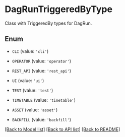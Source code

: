 # DagRunTriggeredByType

Class with TriggeredBy types for DagRun.

## Enum

* `CLI` (value: `'cli'`)

* `OPERATOR` (value: `'operator'`)

* `REST_API` (value: `'rest_api'`)

* `UI` (value: `'ui'`)

* `TEST` (value: `'test'`)

* `TIMETABLE` (value: `'timetable'`)

* `ASSET` (value: `'asset'`)

* `BACKFILL` (value: `'backfill'`)

[[Back to Model list]](../README.md#documentation-for-models) [[Back to API list]](../README.md#documentation-for-api-endpoints) [[Back to README]](../README.md)


